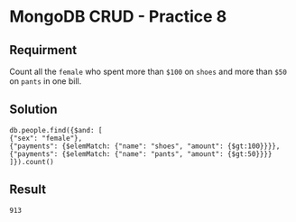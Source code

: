 # MongoDB CRUD - Practice 8

## Requirment

Count all the `female` who spent more than `$100` on `shoes` and more than `$50` on `pants` in one bill.

## Solution

```agg
db.people.find({$and: [ 
{"sex": "female"}, 
{"payments": {$elemMatch: {"name": "shoes", "amount": {$gt:100}}}}, 
{"payments": {$elemMatch: {"name": "pants", "amount": {$gt:50}}}} 
]}).count()

```

## Result

```result
913
```
